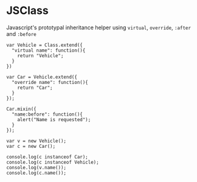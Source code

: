 JSClass
=======

Javascript's prototypal inheritance helper using `virtual`, `override`, `:after` and `:before`

```
var Vehicle = Class.extend({
  "virtual name": function(){
    return "Vehicle";
  }
})

var Car = Vehicle.extend({
  "override name": function(){
    return "Car";
  }
});

Car.mixin({
  "name:before": function(){
    alert("Name is requested");
  }
});

var v = new Vehicle();
var c = new Car();

console.log(c instanceof Car);
console.log(c instanceof Vehicle);
console.log(v.name());
console.log(c.name());
```
